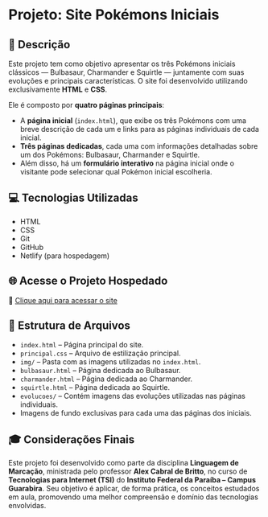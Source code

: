 # Projeto: Site Pokémons Iniciais

## 📄 Descrição

Este projeto tem como objetivo apresentar os três Pokémons iniciais clássicos — Bulbasaur, Charmander e Squirtle — juntamente com suas evoluções e principais características. O site foi desenvolvido utilizando exclusivamente **HTML** e **CSS**.

Ele é composto por **quatro páginas principais**:
- A **página inicial** (`index.html`), que exibe os três Pokémons com uma breve descrição de cada um e links para as páginas individuais de cada inicial.
- **Três páginas dedicadas**, cada uma com informações detalhadas sobre um dos Pokémons: Bulbasaur, Charmander e Squirtle.
- Além disso, há um **formulário interativo** na página inicial onde o visitante pode selecionar qual Pokémon inicial escolheria.

## 💻 Tecnologias Utilizadas

- HTML  
- CSS  
- Git  
- GitHub  
- Netlify (para hospedagem)  

## 🌐 Acesse o Projeto Hospedado

🔗 [Clique aqui para acessar o site](https://trio-pokemon-inicial.netlify.app/)

## 📁 Estrutura de Arquivos

- `index.html` – Página principal do site.  
- `principal.css` – Arquivo de estilização principal.  
- `img/` – Pasta com as imagens utilizadas no `index.html`.  
- `bulbasaur.html` – Página dedicada ao Bulbasaur.  
- `charmander.html` – Página dedicada ao Charmander.  
- `squirtle.html` – Página dedicada ao Squirtle.  
- `evolucoes/` – Contém imagens das evoluções utilizadas nas páginas individuais.  
- Imagens de fundo exclusivas para cada uma das páginas dos iniciais.  

## 🎓 Considerações Finais

Este projeto foi desenvolvido como parte da disciplina **Linguagem de Marcação**, ministrada pelo professor **Alex Cabral de Britto**, no curso de **Tecnologias para Internet (TSI)** do **Instituto Federal da Paraíba – Campus Guarabira**. Seu objetivo é aplicar, de forma prática, os conceitos estudados em aula, promovendo uma melhor compreensão e domínio das tecnologias envolvidas.
